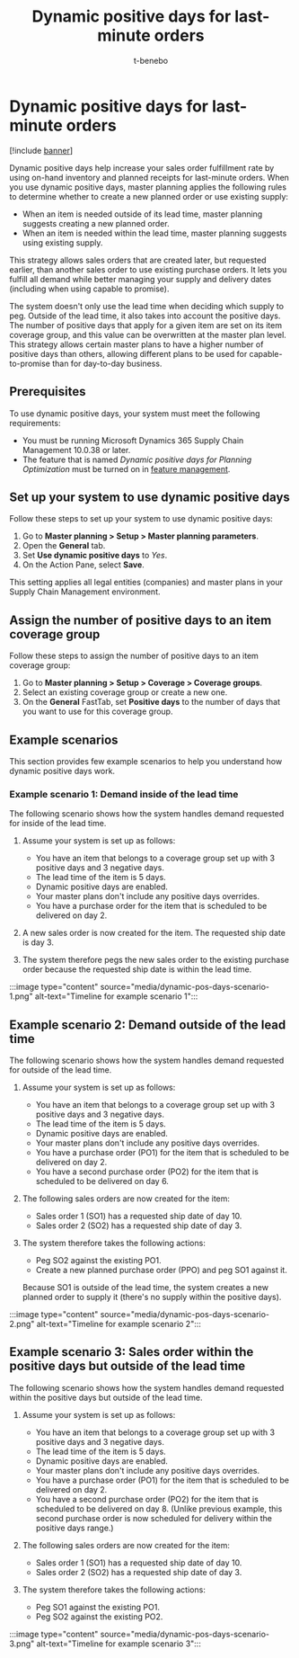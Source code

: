 ﻿---
title: Dynamic positive days for last-minute orders
description: Dynamic positive days help increase your sales order fulfillment rate by using on-hand inventory and planned receipts for last-minute orders.
author: t-benebo
ms.author: benebotg
ms.reviewer: kamaybac
ms.search.form:
ms.topic: how-to
ms.date: 03/21/2024
audience: Application User
ms.search.region: Global
ms.custom: bap-template
---

# Dynamic positive days for last-minute orders

[!include [banner](../includes/banner.md)]

Dynamic positive days help increase your sales order fulfillment rate by using on-hand inventory and planned receipts for last-minute orders. When you use dynamic positive days, master planning applies the following rules to determine whether to create a new planned order or use existing supply:

- When an item is needed outside of its lead time, master planning suggests creating a new planned order.
- When an item is needed within the lead time, master planning suggests using existing supply.

This strategy allows sales orders that are created later, but requested earlier, than another sales order to use existing purchase orders. It lets you fulfill all demand while better managing your supply and delivery dates (including when using capable to promise).

The system doesn't only use the lead time when deciding which supply to peg. Outside of the lead time, it also takes into account the positive days. The number of positive days that apply for a given item are set on its item coverage group, and this value can be overwritten at the master plan level. This strategy allows certain master plans to have a higher number of positive days than others, allowing different plans to be used for capable-to-promise than for day-to-day business.

## Prerequisites

To use dynamic positive days, your system must meet the following requirements:

- You must be running Microsoft Dynamics 365 Supply Chain Management 10.0.38 or later.
- The feature that is named *Dynamic positive days for Planning Optimization* must be turned on in [feature management](../../fin-ops-core/fin-ops/get-started/feature-management/feature-management-overview.md).

## Set up your system to use dynamic positive days

Follow these steps to set up your system to use dynamic positive days:

1. Go to **Master planning \> Setup \> Master planning parameters**.
1. Open the **General** tab.
1. Set **Use dynamic positive days** to *Yes*.
1. On the Action Pane, select **Save**.

This setting applies all legal entities (companies) and master plans in your Supply Chain Management environment.

## Assign the number of positive days to an item coverage group

Follow these steps to assign the number of positive days to an item coverage group:

1. Go to **Master planning \> Setup \> Coverage \> Coverage groups**.
1. Select an existing coverage group or create a new one.
1. On the **General** FastTab, set **Positive days** to the number of days that you want to use for this coverage group.

## Example scenarios

This section provides few example scenarios to help you understand how dynamic positive days work.

### Example scenario 1: Demand inside of the lead time

The following scenario shows how the system handles demand requested for inside of the lead time.

1. Assume your system is set up as follows:

    - You have an item that belongs to a coverage group set up with 3 positive days and 3 negative days.
    - The lead time of the item is 5 days.
    - Dynamic positive days are enabled.
    - Your master plans don't include any positive days overrides.
    - You have a purchase order for the item that is scheduled to be delivered on day 2.

1. A new sales order is now created for the item. The requested ship date is day 3.
1. The system therefore pegs the new sales order to the existing purchase order because the requested ship date is within the lead time.

:::image type="content" source="media/dynamic-pos-days-scenario-1.png" alt-text="Timeline for example scenario 1":::

## Example scenario 2: Demand outside of the lead time

The following scenario shows how the system handles demand requested for outside of the lead time.

1. Assume your system is set up as follows:

    - You have an item that belongs to a coverage group set up with 3 positive days and 3 negative days.
    - The lead time of the item is 5 days.
    - Dynamic positive days are enabled.
    - Your master plans don't include any positive days overrides.
    - You have a purchase order (PO1) for the item that is scheduled to be delivered on day 2.
    - You have a second purchase order (PO2) for the item that is scheduled to be delivered on day 6.

1. The following sales orders are now created for the item:

    - Sales order 1 (SO1) has a requested ship date of day 10.
    - Sales order 2 (SO2) has a requested ship date of day 3.

1. The system therefore takes the following actions:

    - Peg SO2 against the existing PO1.
    - Create a new planned purchase order (PPO) and peg SO1 against it.

    Because SO1 is outside of the lead time, the system creates a new planned order to supply it (there's no supply within the positive days).

:::image type="content" source="media/dynamic-pos-days-scenario-2.png" alt-text="Timeline for example scenario 2":::

## Example scenario 3: Sales order within the positive days but outside of the lead time

The following scenario shows how the system handles demand requested within the positive days but outside of the lead time.

1. Assume your system is set up as follows:

    - You have an item that belongs to a coverage group set up with 3 positive days and 3 negative days.
    - The lead time of the item is 5 days.
    - Dynamic positive days are enabled.
    - Your master plans don't include any positive days overrides.
    - You have a purchase order (PO1) for the item that is scheduled to be delivered on day 2.
    - You have a second purchase order (PO2) for the item that is scheduled to be delivered on day 8. (Unlike previous example, this second purchase order is now scheduled for delivery within the positive days range.)

1. The following sales orders are now created for the item:

    - Sales order 1 (SO1) has a requested ship date of day 10.
    - Sales order 2 (SO2) has a requested ship date of day 3.

1. The system therefore takes the following actions:

    - Peg SO1 against the existing PO1.
    - Peg SO2 against the existing PO2.

:::image type="content" source="media/dynamic-pos-days-scenario-3.png" alt-text="Timeline for example scenario 3":::
